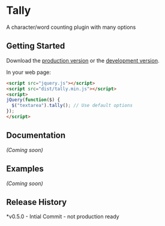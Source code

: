 # Tally

A character/word counting plugin with many options

## Getting Started
Download the [production version][min] or the [development version][max].

[min]: https://raw.github.com/garystorey/tally/master/dist/tally.min.js
[max]: https://raw.github.com/garystorey/tally/master/dist/tally.js

In your web page:

```html
<script src="jquery.js"></script>
<script src="dist/tally.min.js"></script>
<script>
jQuery(function($) {
  $("textarea").tally(); // Use default options
});
</script>
```

## Documentation
_(Coming soon)_

## Examples
_(Coming soon)_

## Release History
*v0.5.0 - Intial Commit - not production ready
